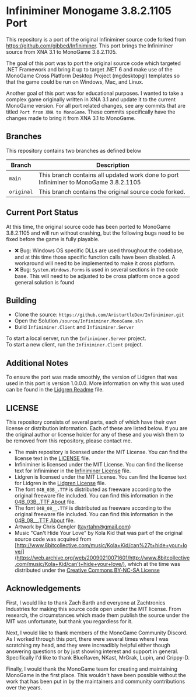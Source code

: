# Infiniminer Monogame 3.8.2.1105 Port
This repository is a port of the original Infiniminer source code forked from https://github.com/gibbed/Infiniminer.  This port brings the Infiniminer source from XNA 3.1 to MonoGame 3.8.2.1105.  

The goal of this port was to port the original source code which targeted .NET Framework and bring it up to target .NET 6 and make use of the MonoGame Cross Platform Desktop Project (mgdesktopgl) templates so that the game could be run on Windows, Mac, and Linux.

Another goal of this port was for educational purposes.  I wanted to take a complex game originally written in XNA 3.1 and update it to the current MonoGame version.  For all port related changes, see any commits that are titled `Port from XNA to MonoGame`.  These commits specifically have the changes made to bring it from XNA 3.1 to MonoGame.

## Branches
This repository contains two branches as defined below

| Branch | Description |
|---|---|
| `main` | This branch contains all updated work done to port Infiniminer to MonoGame 3.8.2.1105 |
| `original` | This branch contains the original source code forked. |

## Current Port Status
At this time, the original source code has been ported to MonoGame 3.8.2.1105 and will run without crashing, but the following bugs need to be fixed before the game is fully playable.
- ❌ Bug: Windows OS specific DLLs are used throughout the codebase, and at this time those specific function calls have been disabled.  A workaround will need to be implemented to make it cross platform.
- ❌ Bug: `System.Windows.Forms` is used in several sections in the code base.  This will need to be adjusted to be cross platform once a good general solution is found

## Building
- Clone the source: `https://github.com/AristurtleDev/Infiniminer.git`
- Open the Solution `/source/Infiniminer.MonoGame.sln`
- Build `Infiniminer.Client` and `Infiniminer.Server`

To start a local server, run the `Infiniminer.Server` project.  
To start a new client, run the `Infiniminer.Client` project.

## Additional Notes
To ensure the port was made smoothly, the version of Lidgren that was used in this port is version 1.0.0.0.  More information on why this was used can be found in the [Lidgren Readme](./source/Lidgren/README.md) file.

## LICENSE
This repository consists of several parts, each of which have their own license or distribution information.  Each of these are listed below.  If you are the original author or license holder for any of these and you wish them to be removed from this repository, please contact me.

- The main repository is licensed under the MIT License.  You can find the license text in the [LICENSE](./LICENSE) file.
- Infiniminer is licensed under the MIT License.  You can find the license text for Infiniminer in the [Infiniminer License](./source/Infiniminer/LICENSE) file.
- Lidgren is licensed under the MIT License.  You can find the license text for Lidgren in the [Lidgren License](./source/Lidgren/LICENSE) file.
- The font `04B_03B_.TTF` is distributed as freeware according to the original freeware file included.  You can find this information in the [04B_03B_.TTF About](./source/Infiniminer/Infiniminer.Client/Content/04b_03b/about.gif) file.
- The font `04B_08__.TTF` is distributed as freeware according to the original freeware file included.  You can find this information in the [04B_08__.TTF About](./source/Infiniminer/Infiniminer.Client/Content/04b_08/about.gif) file.
- Artwork by Chris Gengler (tayrtahn@gmail.com)
- Music "Can't Hide Your Love" by Kola Kid that was part of the original source code was acquired from [http://www.8bitcollective.com/music/Kola+Kid/can%27t+hide+your+love/](https://web.archive.org/web/20090210071601/http://www.8bitcollective.com/music/Kola+Kid/can't+hide+your+love/), which at the time was distributed under the [Creative Commons BY-NC-SA License](https://creativecommons.org/licenses/by-nc-sa/2.5/)


## Acknowledgements
First, I would like to thank Zach Barth and everyone at Zachtronics Industries for making this source code open under the MIT license.  From research, the circumstances which made them publish the source under the MIT was unfortunate, but thank you regardless for it.

Next, I would like to thank members of the MonoGame Community Discord.  As I worked through this port, there were several times where I was scratching my head, and they were increadibly helpful either though answering questions or by just showing interest and support in general.  Specifically I'd like to thank BlueRaven, NKast, MrGrak, Lupin, and Crippy-D.

Finally, I would thank the MonoGame team for creating and maintaining MonoGame in the first place.  This wouldn't have been possible without the work that has been put in by the maintainers and community contributions over the years.  